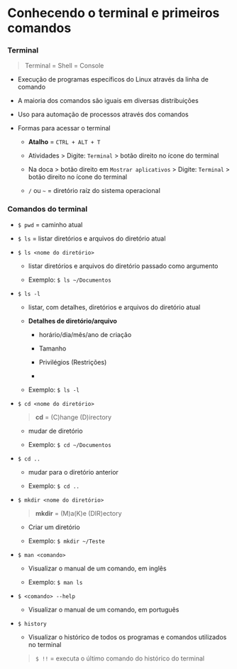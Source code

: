 # Conhecendo o terminal e primeiros comandos

### Terminal

> Terminal = Shell = Console

* Execução de programas específicos do Linux através da linha de comando

* A maioria dos comandos são iguais em diversas distribuições

* Uso para automação de processos através dos comandos

* Formas para acessar o terminal

  * **Atalho** = `CTRL + ALT + T`

  * Atividades > Digite: `Terminal` > botão direito no ícone do terminal 

  * Na doca > botão direito em `Mostrar aplicativos` > Digite: `Terminal` > botão direito no ícone do terminal 

  * `/` ou `~` = diretório raíz do sistema operacional

### Comandos do terminal

* `$ pwd` = caminho atual

* `$ ls` = listar diretórios e arquivos do diretório atual

* `$ ls <nome do diretório>`

  * listar diretórios e arquivos do diretório passado como argumento

  * Exemplo: `$ ls ~/Documentos`

* `$ ls -l`

  * listar, com detalhes, diretórios e arquivos do diretório atual

  * **Detalhes de diretório/arquivo** 

    * horário/dia/mês/ano de criação

    * Tamanho

    * Privilégios (Restrições)

    * 

  * Exemplo: `$ ls -l`

* `$ cd <nome do diretório>`

  > **cd** = (C)hange (D)irectory 

  * mudar de diretório

  * Exemplo: `$ cd ~/Documentos`

* `$ cd ..`

  * mudar para o diretório anterior

  * Exemplo: `$ cd ..`

* `$ mkdir <nome do diretório>`

  > **mkdir** = (M)a(K)e (DIR)ectory

  * Criar um diretório

  * Exemplo: `$ mkdir ~/Teste`

* `$ man <comando>`

  * Visualizar o manual de um comando, em inglês

  * Exemplo: `$ man ls`

* `$ <comando> --help`

  * Visualizar o manual de um comando, em português

* `$ history`

  * Visualizar o histórico de todos os programas e comandos utilizados no terminal

  > `$ !!` = executa o último comando do histórico do terminal